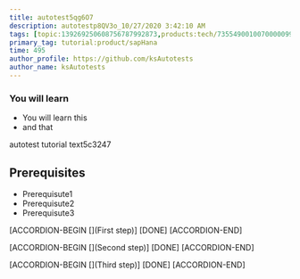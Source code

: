 ```yaml
---
title: autotest5qg6O7
description: autotestp8QV3o_10/27/2020 3:42:10 AM
tags: [topic:139269250608756787992873,products:tech/73554900100700000996,tutorial:experience/advanced]
primary_tag: tutorial:product/sapHana
time: 495
author_profile: https://github.com/ksAutotests
author_name: ksAutotests
---
```

### You will learn
- You will learn this
- and that

autotest tutorial text5c3247

## Prerequisites
- Prerequisute1
- Prerequisute2
- Prerequisute3

[ACCORDION-BEGIN [](First step)]
[DONE]
[ACCORDION-END]

[ACCORDION-BEGIN [](Second step)]
[DONE]
[ACCORDION-END]

[ACCORDION-BEGIN [](Third step)]
[DONE]
[ACCORDION-END]

